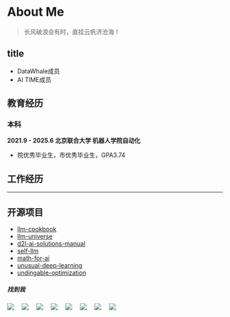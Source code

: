 # About Me

> 长风破浪会有时，直挂云帆济沧海！

## title

- DataWhale成员
- AI TIME成员

## 教育经历

### 本科

**2021.9 - 2025.6 北京联合大学 机器人学院自动化**

- 院优秀毕业生，市优秀毕业生，GPA3.74

## 工作经历

****

## 开源项目

- [llm-cookbook](https://github.com/datawhalechina/llm-cookbook)
- [llm-universe](https://github.com/datawhalechina/llm-universe)
- [d2l-ai-solutions-manual](https://github.com/datawhalechina/d2l-ai-solutions-manual)
- [self-llm](https://github.com/datawhalechina/self-llm)
- [math-for-ai](https://github.com/datawhalechina/math-for-ai)
- [unusual-deep-learning](https://github.com/datawhalechina/unusual-deep-learning)
- [undingable-optimization](https://github.com/datawhalechina/undingable-optimization)

##### 找到我

<div>
  <a href="https://www.instagram.com/lin_chentang"><img src="https://img.shields.io/badge/Instagram-Ins-8134AF" /></a>&emsp;
  <a href="https://x.com/linchentang23"><img src="https://img.shields.io/badge/X-推特-black" /></a>&emsp;
  <a href="https://www.youtube.com/feed/you"><img src="https://img.shields.io/badge/YouTube-油管-c32136" /></a>&emsp;
  <a href="https://linchentang.top/wechat_qrcode"><img src="https://img.shields.io/badge/WeChat-微信-07c160" /></a>&emsp;
  <a href="https://www.xiaohongshu.com/user/profile/66a673f5000000001d023fdb"><img src="https://img.shields.io/badge/Redbook-小红书-ff0077" /></a>&emsp;
  <a href="https://space.bilibili.com/346629528?spm_id_from=333.1007.0.0"><img src="https://img.shields.io/badge/Bilibili-B站-ff69b4" /></a>&emsp;
  <a href="https://blog.csdn.net/weixin_64266899?spm=1011.2124.3001.5343"><img src="https://img.shields.io/badge/CSDN-论坛-c32136" /></a>&emsp;
  <a href="https://www.zhihu.com/people/yu-chen-63-69-85"><img src="https://img.shields.io/badge/Zhihu-知乎-blue" /></a>&emsp;
</div>
